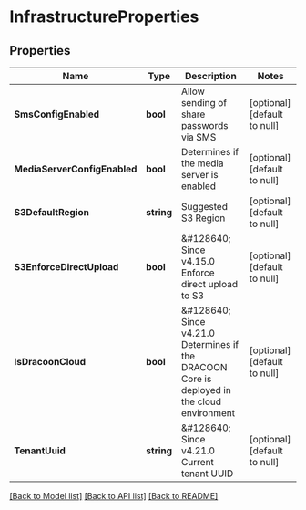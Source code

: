# InfrastructureProperties

## Properties
Name | Type | Description | Notes
------------ | ------------- | ------------- | -------------
**SmsConfigEnabled** | **bool** | Allow sending of share passwords via SMS | [optional] [default to null]
**MediaServerConfigEnabled** | **bool** | Determines if the media server is enabled | [optional] [default to null]
**S3DefaultRegion** | **string** | Suggested S3 Region | [optional] [default to null]
**S3EnforceDirectUpload** | **bool** | &amp;#128640; Since v4.15.0  Enforce direct upload to S3 | [optional] [default to null]
**IsDracoonCloud** | **bool** | &amp;#128640; Since v4.21.0  Determines if the DRACOON Core is deployed in the cloud environment | [optional] [default to null]
**TenantUuid** | **string** | &amp;#128640; Since v4.21.0  Current tenant UUID | [optional] [default to null]

[[Back to Model list]](../README.md#documentation-for-models) [[Back to API list]](../README.md#documentation-for-api-endpoints) [[Back to README]](../README.md)

